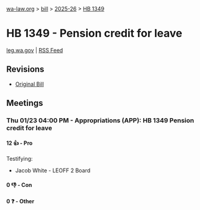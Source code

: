 [wa-law.org](/) > [bill](/bill/) > [2025-26](/bill/2025-26/) > [HB 1349](/bill/2025-26/hb/1349/)

# HB 1349 - Pension credit for leave
[leg.wa.gov](https://app.leg.wa.gov/billsummary?BillNumber=1349&Year=2025&Initiative=false) | [RSS Feed](./rss.xml)

## Revisions
* [Original Bill](1/)

## Meetings
### Thu 01/23 04:00 PM - Appropriations (APP): HB 1349 Pension credit for leave
#### 12 👍 - Pro
Testifying:
* Jacob White - LEOFF 2 Board

#### 0 👎 - Con

#### 0 ❓ - Other
